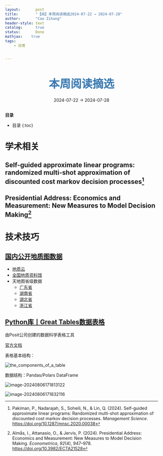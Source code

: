 ```yaml
---
layout:       post
title:        "【阅】本周阅读摘选2024-07-22 → 2024-07-28"
author:       "Cao Zihang"
header-style: text
catalog:      true
status:		  Done
mathjax: 	true
tags:
    - 日常


---
```


<center style="margin-bottom: 20px; margin-top: 50px"><font color="#3879B1" style="line-height: 1.4;font-weight: 700;font-size: 36px;box-sizing: border-box; ">本周阅读摘选</font></center>

<center style=" margin-bottom: 30px;">2024-07-22 → 2024-07-28</center>

<font style="font-weight: bold;">目录</font>

* 目录
{:toc}
# 学术相关

## Self-guided approximate linear programs: randomized multi-shot approximation of discounted cost markov decision processes[^1] 



## Presidential Address: Economics and Measurement: New Measures to Model Decision Making[^2]



## 

# 技术技巧

## [国内公开地质图数据](https://mp.weixin.qq.com/s/eaHs-mztcYpRwUz13i5FUA)

- [地质云](https://geocloud.cgs.gov.cn)
- [全国地质资料馆](https://www.ngac.cn)
- 天地图省级数据
  - [广东省](https://guangdong.tianditu.gov.cn )
  - [湖南省](https://hunan.tianditu.gov.cn)
  - [湖北省](https://geocloud.hubgs.com/login)
  - [浙江省](https://dzzl.zjdzy.org.cn )

## [Python库丨Great Tables数据表格](https://github.com/posit-dev/great-tables)

由Posit公司创建的数据科学表格工具

[官方文档](https://posit-dev.github.io/great-tables/articles/intro.html)

表格基本结构：

![the_components_of_a_table](https://img.caozihang.com/img/202408061712657.svg)

数据结构：Pandas/Polars DataFrame

![image-20240806171813122](https://img.caozihang.com/img/202408061718784.png)

![image-20240806171832116](https://img.caozihang.com/img/202408061718193.png)

[^1]: Pakiman, P., Nadarajah, S., Soheili, N., & Lin, Q. (2024). Self-guided approximate linear programs: Randomized multi-shot approximation of discounted cost markov decision processes. *Management Science*. https://doi.org/10.1287/mnsc.2020.00038
[^2]: Almås, I., Attanasio, O., & Jervis, P. (2024). Presidential Address: Economics and Measurement: New Measures to Model Decision Making. *Econometrica*, *92*(4), 947–978. https://doi.org/10.3982/ECTA21528
